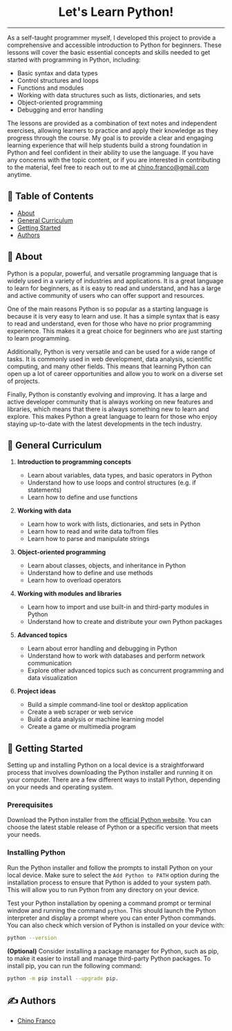 <h1 align="center">Let's Learn Python!</h1>

---

<p>
As a self-taught programmer myself, I developed this project to provide a comprehensive and accessible introduction to Python for beginners. These lessons will cover the basic essential concepts and skills needed to get started with programming in Python, including:

* Basic syntax and data types
* Control structures and loops
* Functions and modules
* Working with data structures such as lists, dictionaries, and sets
* Object-oriented programming
* Debugging and error handling

The lessons are provided as a combination of text notes and independent exercises, allowing learners to practice and apply their knowledge as they progress through the course. My goal is to provide a clear and engaging learning experience that will help students build a strong foundation in Python and feel confident in their ability to use the language. If you have any concerns with the topic content, or if you are interested in contributing to the material, feel free to reach out to me at [chino.franco@gmail.com](mailto:chino.franco@gmail.com) anytime.
<br> 
</p>

## 📝 Table of Contents

- [About](#about)
- [General Curriculum](#curriculum)
- [Getting Started](#getting_started)
- [Authors](#authors)

## 🧐 About <a name = "about"></a>

Python is a popular, powerful, and versatile programming language that is widely used in a variety of industries and applications. It is a great language to learn for beginners, as it is easy to read and understand, and has a large and active community of users who can offer support and resources.

One of the main reasons Python is so popular as a starting language is because it is very easy to learn and use. It has a simple syntax that is easy to read and understand, even for those who have no prior programming experience. This makes it a great choice for beginners who are just starting to learn programming.

Additionally, Python is very versatile and can be used for a wide range of tasks. It is commonly used in web development, data analysis, scientific computing, and many other fields. This means that learning Python can open up a lot of career opportunities and allow you to work on a diverse set of projects.

Finally, Python is constantly evolving and improving. It has a large and active developer community that is always working on new features and libraries, which means that there is always something new to learn and explore. This makes Python a great language to learn for those who enjoy staying up-to-date with the latest developments in the tech industry.

## 💭 General Curriculum <a name = "curriculum"></a>

1. **Introduction to programming concepts**
    * Learn about variables, data types, and basic operators in Python
    * Understand how to use loops and control structures (e.g. if statements)
    * Learn how to define and use functions

2. **Working with data**
    * Learn how to work with lists, dictionaries, and sets in Python
    * Learn how to read and write data to/from files
    * Learn how to parse and manipulate strings

3. **Object-oriented programming**
    * Learn about classes, objects, and inheritance in Python
    * Understand how to define and use methods
    * Learn how to overload operators

4. **Working with modules and libraries**
    * Learn how to import and use built-in and third-party modules in Python
    * Understand how to create and distribute your own Python packages

5. **Advanced topics**
    * Learn about error handling and debugging in Python
    * Understand how to work with databases and perform network communication
    * Explore other advanced topics such as concurrent programming and data visualization

6. **Project ideas**
    * Build a simple command-line tool or desktop application
    * Create a web scraper or web service
    * Build a data analysis or machine learning model
    * Create a game or multimedia program

## 🏁 Getting Started <a name = "getting_started"></a>

Setting up and installing Python on a local device is a straightforward process that involves downloading the Python installer and running it on your computer. There are a few different ways to install Python, depending on your needs and operating system. 

### Prerequisites

Download the Python installer from the [official Python website](https://www.python.org/downloads/). You can choose the latest stable release of Python or a specific version that meets your needs.

### Installing Python 

Run the Python installer and follow the prompts to install Python on your local device. Make sure to select the `Add Python to PATH` option during the installation process to ensure that Python is added to your system path. This will allow you to run Python from any directory on your device.

Test your Python installation by opening a command prompt or terminal window and running the command `python`. This should launch the Python interpreter and display a prompt where you can enter Python commands. You can also check which version of Python is installed on your device with:

```bash
python --version
```

**(Optional)** Consider installing a package manager for Python, such as pip, to make it easier to install and manage third-party Python packages. To install pip, you can run the following command:

```bash
python -m pip install --upgrade pip.
```

## ✍️ Authors <a name = "authors"></a>

- [Chino Franco](https://github.com/jgfranco17)
